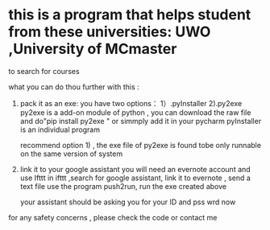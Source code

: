 # this is a program that helps student from these universities: UWO ,University of MCmaster
to search for courses

what you can do thou further with this :

1. pack it as an exe:
    you have two options： 1）.pyInstaller 2).py2exe
    py2exe is a add-on module of python , you can download the raw file and do"pip install py2exe " or simmply add it in your pycharm
    pyInstaller is an individual program
    
    recommend option 1) , the exe file of py2exe is found tobe only runnable on the same version of system
    
2. link it to your google assistant
    you will need an evernote account and use Ifttt
    in ifttt  ,search for google assistant, link it to evernote , send a text file
    use the program push2run,  run the exe created above
    
    your assistant should be asking you for your ID and pss wrd now
    

for any safety concerns , please check the code or contact me 
